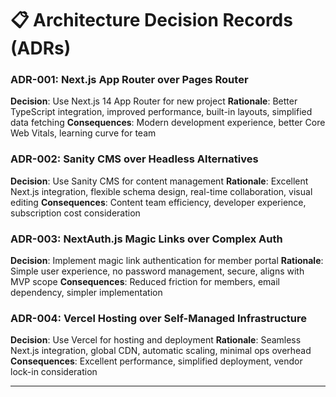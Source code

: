 # 📋 Architecture Decision Records (ADRs)

### ADR-001: Next.js App Router over Pages Router
**Decision**: Use Next.js 14 App Router for new project
**Rationale**: Better TypeScript integration, improved performance, built-in layouts, simplified data fetching
**Consequences**: Modern development experience, better Core Web Vitals, learning curve for team

### ADR-002: Sanity CMS over Headless Alternatives
**Decision**: Use Sanity CMS for content management
**Rationale**: Excellent Next.js integration, flexible schema design, real-time collaboration, visual editing
**Consequences**: Content team efficiency, developer experience, subscription cost consideration

### ADR-003: NextAuth.js Magic Links over Complex Auth
**Decision**: Implement magic link authentication for member portal
**Rationale**: Simple user experience, no password management, secure, aligns with MVP scope
**Consequences**: Reduced friction for members, email dependency, simpler implementation

### ADR-004: Vercel Hosting over Self-Managed Infrastructure  
**Decision**: Use Vercel for hosting and deployment
**Rationale**: Seamless Next.js integration, global CDN, automatic scaling, minimal ops overhead
**Consequences**: Excellent performance, simplified deployment, vendor lock-in consideration

---

